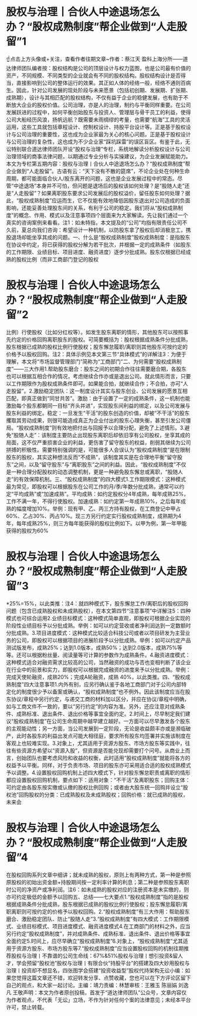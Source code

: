 # 股权与治理丨合伙人中途退场怎么办？“股权成熟制度”帮企业做到“人走股留”1

☝点击上方头像或+关注，查看作者往期文章~作者：蔡江天 盈科上海分所——道达律师团队编者按：股权结构是公司的顶层设计与权力蓝图，也是公司最有价值的资产，不同规模、不同类型的企业就会有不同的股权结构。股权结构设计是否得当，直接影响到公司的整体运行的效果。其正如人体的经络一般，经络不通则百病生。因此，针对公司发展的现处阶段与未来愿景（包括初创期、发展期、扩张期、成熟期），设计与其相匹配的股权结构，不仅有益于企业的稳健发展，也有助于不断放大企业的股权价值。公司治理，亦是人的治理，制约与平衡同样重要。在公司发展跃进的过程中，如何平衡创始股东与投资人、管理层与骨干员工的利益，使得公司大船经历风浪，扬帆远航？既需要未雨绸缪的考量，也需要“航海”工具的灵活运用，这些工具就包括章程设计、控制权设计、持股平台设计等。正是基于股权设计与公司治理的重要性，这也成为企业家最为关心的核心问题。正是基于股权设计与公司治理的复杂性，这也成为不少企业家“踩坑踩雷”的误区盲区。有鉴于此，无讼特别联合道达律师团队开设“股权与治理”专栏，系统地解读分析股权设计与公司治理领域的商事法律问题，以期通过专业分析与实操建议，为企业发展赋能助力。本文为专栏第五期内容：股权与治理丨合伙人中途退场怎么办？“股权成熟制度”帮企业做到“人走股留”。古语有云：“天下没有不散的筵席”，不论企业处在何种生命周期，都可能面临合伙人/股东离开的问题，这也是企业发展过程中的常态。尽管“中途退场”本身并不可怕，但问题是退场后的股权该如何处理？是“股随人走”还是“人走股留”？如果离职股东要求公司发展后的股权溢价，留任股东如何处理？据此，“股权成熟制度”应运而生，它不仅能有效地降低因股东退出对公司造成的负面影响，还能妥善处理股东间的关系，有利于公司的稳定。我们将从“股权成熟制度”的概念、作用、模式以及注意事项四个层面来为大家解读。先让我们通过一个真实的咨询案例来看看。注1：如未特指，本文提及的“公司”均指有限责任公司不久前，夏总向我们咨询：希望设计一种机制，以防股东拿了股权后却消极怠工，携股退场却能坐享其成的问题。一、什么是“股权成熟制度”股权成熟制度：是指股东在协议中约定，将已获得的股权分解为若干批次，并根据一定的成熟条件（如股东的工作期限、业绩目标、项目进度、融资进度）逐步分批成熟。股东仅根据已经成熟的股权比例（而非工商部门登记的股权

# 股权与治理丨合伙人中途退场怎么办？“股权成熟制度”帮企业做到“人走股留”2

比例）行使股权（比如分红权等）。如发生股东离职的情形，其他股东可以按照事先约定的价格回购离职股东的股权。可简要概括为：股权根据成熟条件分批成熟，股东根据已成熟的股权比例行使股权；股东懈怠履职/离职则其他股东可按约定的价格予以股权回购。注2：具体示例见本文第三节“具体模式”的详解注3：为便于理解，本文将“市场监督管理部门”简称为“工商部门”二、为何需要“股权成熟制度”——三大作用1.帮助股东磨合：股东之间的初期合作往往需要磨合期，各股东也可以根据互相合作的情况，考虑继续合作亦或是退出公司。就此情形而言，只要以工作期限作为股权成熟条件即可。如果能合拍，就继续合作；不合拍，亦可“人走股留”。2.激励稳定团队：这一制度设计其实与股东创业、公司发展的愿景互相匹配，即真正做到“同甘共苦”。激励：由于设置了一定的成熟条件，这一机制也能激励每个股东都朝同一目标“齐头并进”，实现股东间利益的绑定，以及公司发展与股东利益的绑定。稳定：一旦发生“干活”的股东创造的价值，却被“不干活”的股东攫取其劳动成果，则很可能造成真正为企业付出的股东心理失衡，甚至引发公司僵局。“股权成熟制度”则有效地把付出与回报予以合理分配，避免了上述情形。3.避免“股随人走”：该制度主要防止出现股东离职后却依旧享有公司股权，坐享其成的局面，这不仅严重损害企业的利益，更伤害了留守股东的权益，削弱其继续为公司拼搏的积极性。需要特别强调的是，可能很多人会误认为“股权成熟制度”是在限制股东的股权，其实这种想法反而“不成熟”，该制度其实是在合理地平衡“留守股东”之间，以及“留守股东”与“离职股东”之间的利益。因此，“股权成熟制度”不仅是一种合理分配股权的动态调整机制，更是一种避免股东懈怠或离职，“股随人走”的有效保障机制。三、“股权成熟制度”的四大模式1.工作期限模式：这种模式最为常见，即股权可以根据股东在公司工作的月/季/年数分批成熟，通常可以约定“平均成熟”或“加速成熟”。平均成熟：如约定股权分4年成熟，每年成熟25%，工作不满一年，不得行使股权。加速成熟：如约定第一年成熟10%，之后每年成熟的幅度增加10%。举例：现有甲、乙、丙三方持有股权，在工商登记中甲占60%、乙占30%、丙占10%。现三方另行约定实行股权成熟制度，成熟期为4年，每年成熟25%，则三方每年能获得的股权比例如下。以甲为例，第一年甲能获得的股权为60%

# 股权与治理丨合伙人中途退场怎么办？“股权成熟制度”帮企业做到“人走股留”3

*25%=15%，以此类推：注4：就四种模式下，股东懈怠工作/离职后的股权回购问题（包含已成熟股权和未成熟股权），在本文第四节“注意事项”中详解注5：四种模式也可综合运用2.业绩目标模式：这种模式简单直观，即股权可根据企业实现的阶段性业绩目标予以分批成熟。举例：如可以约定营收或者净利润达到一定数额时分批成熟。3.项目进度模式：这种模式比较适合科技公司或者以项目研发为主营业务的公司，即股权可以根据项目的进展阶段予以分批成熟。举例：如可以约定产品测试版发布，成熟25%；达到1.0版本，成熟50%；达到2.0版本，成熟75%等等。还可以根据粉丝量、阅读量等可计算的参数作为成熟条件。4.融资进度模式：这种模式适合对融资需求比较高的公司，当然融资的成功与否也变相判断了该企业在行业中的前景和实力，即股权可以根据完成融资的进度来予以分批成熟。举例：完成天使轮融资，成熟20%；完成A轮融资，成熟 40%，以此类推。四、“股权成熟制度”四大注意事项1.内外有别，应另行确认鉴于各地工商部门对于公司内部特定化的制度很少予以备案或确认，“股权成熟制度”也不例外。因此该制度应当在股东协议/章程中另行约定，与递交工商的材料加以区分，并应在协议/章程中明确，如与工商文件不一致的，要以“另行约定”的内容为准。另外，还应注意对成熟条件、成熟标准、退出条件、退出价格等事宜全面约定。2.时间上，尽早制定我们建议“股权成熟制度”在公司生命周期中越早建立越好。一方面可以尽早激发各个股东的主观能动性；另一方面，当公司发展到一定阶段，无论是收益颇丰亦或是濒临破产，此时各股东的利益出发点可能大相径庭，要求所有股东均签署并实施该制度在客观上也较难实现。3.对象上，尤其适用于资源方股东、市场方股东等实践中，往往有些资源方希望以“资源入股”，但资源是否能兑现却需要打个问号。从商业上而言，创始团队也要考虑风险和收益的权衡，此时适用“股权成熟制度”就能将各方的权益予以平衡。同样，对于负责市场、项目的股东亦可采用适合适的股权成熟模式予以调整。4.设置股权回购机制上述四大模式下，针对股东懈怠职责或离职的情形都应设置股权回购机制，要点如下：适用对象：“不干活”及离职股东；回购主体：可约定由各股东按实缴或认缴的股权比例回购；或者由大股东统一回购并设立“股权池”回购股权的分类：已成熟股权及未成熟股权；回购价格：就已成熟的股权，未来会

# 股权与治理丨合伙人中途退场怎么办？“股权成熟制度”帮企业做到“人走股留”4

在股权回购系列文章中细讲；就未成熟的股权，原则上有两种方式，第一种是参照原股权的初始出资金额+持股期间按一定利率计算的利息；第二种是参照股东离职时公司的净资产或净利润。注6：如未成熟的股权对应的注册资本是未实缴的，则亦可约定极低的金额予以回购五、总结——七大要点1.“股权成熟制度”指的是股权根据成熟条件分批成熟，股东根据已成熟的股权比例行使股权；股东懈怠履职/离职离职则可按约定的价格予以股权回购。2.“股权成熟制度”有三大作用：帮助股东磨合、激励稳定团队、防止“股随人走”3.“股权成熟制度”有四大模式：工作期限模式、业绩目标模式、项目进度模式、融资进度模式4.在工商部门的材料之外，应当另行约定“股权成熟制度”，并对成熟条件、成熟标准、退出条件、退出价格等事宜全面约定5.时间上，应尽早确立“股权成熟制度”6.对象上，“股权成熟制度”尤其适用于资源方股东、市场方股东等7.“股权成熟制度”应当设置股权回购的机制往期推荐股权与治理丨不靠谱的公司生命线：67%&51%股权与治理丨想引投资&留人才，学会预留“股权池”股权与治理丨有限合伙“持股平台”的搭建及四大妙用股权与治理丨投资却不想显名，四张图学会搭建“投资收益型”股权代持架构无讼小编：如果您觉得这篇文章还不错，欢迎转发分享、点赞收藏，您也可以在下方评论区留下自己的观点，和大家一起讨论。主编：靖力责编：林慧审核：王雅玉 陈丽娟 刘逸凡 王敬声明：本文为作者原创投稿，首发于“道达律师团队”公众号，文章内容仅为作者观点，不代表「无讼」立场，不作为针对任何个案的法律意见；未经本平台许可，禁止转载。

